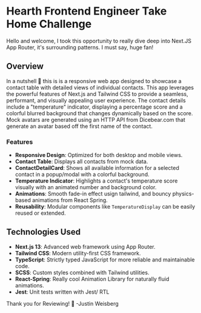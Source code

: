 # Hearth Frontend Engineer Take Home Challenge

Hello and welcome, I took this opportunity to really dive deep into Next.JS App Router, it's surrounding patterns. I must say, huge fan!

## Overview

In a nutshell 🥜 this is is a responsive web app designed to showcase a contact table with detailed views of individual contacts. This app leverages the powerful features of Next.js and Tailwind CSS to provide a seamless, performant, and visually appealing user experience. The contact details include a "temperature" indicator, displaying a percentage score and a colorful blurred background that changes dynamically based on the score. Mock avatars are generated using an HTTP API from Dicebear.com that generate an avatar based off the first name of the contact.

### Features

- **Responsive Design**: Optimized for both desktop and mobile views.
- **Contact Table**: Displays all contacts from mock data.
- **ContactDetailCard**: Shows all available information for a selected contact in a popup/modal with a colorful background.
- **Temperature Indicator**: Highlights a contact's temperature score visually with an animated number and background color.
- **Animations**: Smooth fade-in effect usign tailwind, and bouncy physics-based animations from React Spring.
- **Reusability**: Modular components like `TemperatureDisplay` can be easily reused or extended.

## Technologies Used

- **Next.js 13**: Advanced web framework using App Router.
- **Tailwind CSS**: Modern utility-first CSS framework.
- **TypeScript**: Strictly typed JavaScript for more reliable and maintainable code.
- **SCSS**: Custom styles combined with Tailwind utilities.
- **React-Spring**: Really cool Animation Library for naturally fluid animations.
- **Jest**: Unit tests written with Jest/ RTL

Thank you for Reviewing! 🤝
-Justin Weisberg

